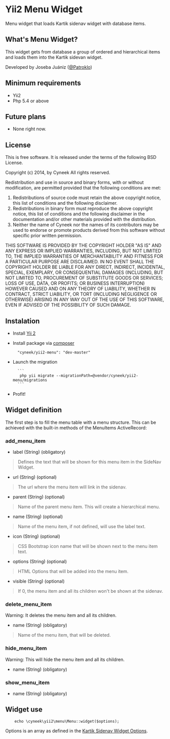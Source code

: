 # Yii2 Menu Widget
Menu widget that loads Kartik sidenav widget with database items.

## What's Menu Widget?

This widget gets from database a group of ordered and hierarchical items and loads them into the Kartik sidevan widget.

Developed by Joseba Juániz ([@Patroklo](http://twitter.com/Patroklo))

## Minimum requirements

* Yii2
* Php 5.4 or above

## Future plans

* None right now.

## License

This is free software. It is released under the terms of the following BSD License.

Copyright (c) 2014, by Cyneek
All rights reserved.

Redistribution and use in source and binary forms, with or without
modification, are permitted provided that the following conditions
are met:
1. Redistributions of source code must retain the above copyright
   notice, this list of conditions and the following disclaimer.
2. Redistributions in binary form must reproduce the above copyright
   notice, this list of conditions and the following disclaimer in the
   documentation and/or other materials provided with the distribution.
3. Neither the name of Cyneek nor the names of its contributors
   may be used to endorse or promote products derived from this software
   without specific prior written permission.

THIS SOFTWARE IS PROVIDED BY THE COPYRIGHT HOLDER "AS IS" AND ANY
EXPRESS OR IMPLIED WARRANTIES, INCLUDING, BUT NOT LIMITED TO, THE IMPLIED
WARRANTIES OF MERCHANTABILITY AND FITNESS FOR A PARTICULAR PURPOSE ARE
DISCLAIMED. IN NO EVENT SHALL THE COPYRIGHT HOLDER BE LIABLE FOR ANY
DIRECT, INDIRECT, INCIDENTAL, SPECIAL, EXEMPLARY, OR CONSEQUENTIAL DAMAGES
(INCLUDING, BUT NOT LIMITED TO, PROCUREMENT OF SUBSTITUTE GOODS OR SERVICES;
LOSS OF USE, DATA, OR PROFITS; OR BUSINESS INTERRUPTION) HOWEVER CAUSED AND
ON ANY THEORY OF LIABILITY, WHETHER IN CONTRACT, STRICT LIABILITY, OR TORT
(INCLUDING NEGLIGENCE OR OTHERWISE) ARISING IN ANY WAY OUT OF THE USE OF THIS
SOFTWARE, EVEN IF ADVISED OF THE POSSIBILITY OF SUCH DAMAGE.

## Instalation

* Install [Yii 2](http://www.yiiframework.com/download)
* Install package via [composer](http://getcomposer.org/download/) 
		
		"cyneek/yii2-menu": "dev-master"

* Launch the migration

        ```
         php yii migrate --migrationPath=@vendor/cyneek/yii2-menu/migrations
        ```

* Profit!


## Widget definition

The first step is to fill the menu table with a menu structure. This can be achieved with the built-in methods of the MenuItems ActiveRecord:

### add_menu_item

* label (String) (obligatory)
> Defines the text that will be shown for this menu item in the SideNav Widget.

* url (String) (optional)
> The url where the menu item will link in the sidenav.

* parent (String) (optional)
> Name of the parent menu item. This will create a hierarchical menu.

* name (String) (optional)
> Name of the menu item, if not defined, will use the label text.

* icon (String) (optional)
> CSS Bootstrap icon name that will be shown next to the menu item text.

* options (String) (optional)
> HTML Options that will be added into the menu item.

* visible (String) (optional)
> If 0, the menu item and all its children won't be shown at the sidenav.


### delete_menu_item

Warning: It deletes the menu item and all its children.

* name (String) (obligatory)
> Name of the menu item, that will be deleted.

### hide_menu_item

Warning: This will hide the menu item and all its children.

* name (String) (obligatory)

### show_menu_item

* name (String) (obligatory)


## Widget use

```
    echo \cyneek\yii2\menu\Menu::widget($options);
```

Options is an array as defined in the [Kartik Sidenav Widget Options](http://demos.krajee.com/widget-details/sidenav).